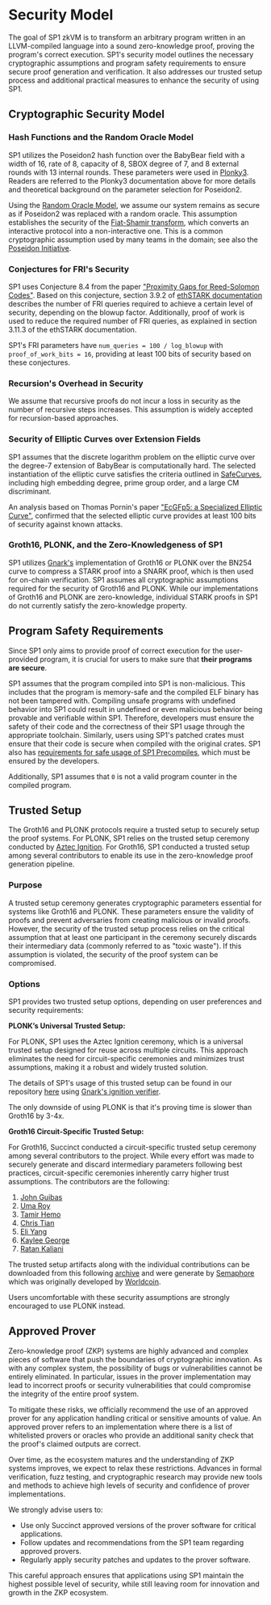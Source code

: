 # Security Model

The goal of SP1 zkVM is to transform an arbitrary program written in an LLVM-compiled language into a sound zero-knowledge proof, proving the program's correct execution. SP1's security model outlines the necessary cryptographic assumptions and program safety requirements to ensure secure proof generation and verification. It also addresses our trusted setup process and additional practical measures to enhance the security of using SP1.

## Cryptographic Security Model 

### Hash Functions and the Random Oracle Model

SP1 utilizes the Poseidon2 hash function over the BabyBear field with a width of 16, rate of 8, capacity of 8, SBOX degree of 7, and 8 external rounds with 13 internal rounds. These parameters were used in [Plonky3](https://github.com/Plonky3/Plonky3/blob/main/poseidon2/src/round_numbers.rs#L42). Readers are referred to the Plonky3 documentation above for more details and theoretical background on the parameter selection for Poseidon2. 

Using the [Random Oracle Model](https://en.wikipedia.org/wiki/Random_oracle), we assume our system remains as secure as if Poseidon2 was replaced with a random oracle. This assumption establishes the security of the [Fiat-Shamir transform](https://en.wikipedia.org/wiki/Fiat%E2%80%93Shamir_heuristic), which converts an interactive protocol into a non-interactive one. This is a common cryptographic assumption used by many teams in the domain; see also the [Poseidon Initiative](https://www.poseidon-initiative.info/). 

### Conjectures for FRI's Security

SP1 uses Conjecture 8.4 from the paper ["Proximity Gaps for Reed-Solomon Codes"](https://eprint.iacr.org/2020/654.pdf). Based on this conjecture, section 3.9.2 of [ethSTARK documentation](https://eprint.iacr.org/2021/582.pdf) describes the number of FRI queries required to achieve a certain level of security, depending on the blowup factor. Additionally, proof of work is used to reduce the required number of FRI queries, as explained in section 3.11.3 of the ethSTARK documentation.

SP1's FRI parameters have `num_queries = 100 / log_blowup` with `proof_of_work_bits = 16`, providing at least 100 bits of security based on these conjectures.

### Recursion's Overhead in Security

We assume that recursive proofs do not incur a loss in security as the number of recursive steps increases. This assumption is widely accepted for recursion-based approaches. 

### Security of Elliptic Curves over Extension Fields

SP1 assumes that the discrete logarithm problem on the elliptic curve over the degree-7 extension of BabyBear is computationally hard. The selected instantiation of the elliptic curve satisfies the criteria outlined in [SafeCurves](https://safecurves.cr.yp.to/index.html), including high embedding degree, prime group order, and a large CM discriminant. 

An analysis based on Thomas Pornin's paper ["EcGFp5: a Specialized Elliptic Curve"](https://eprint.iacr.org/2022/274.pdf), confirmed that the selected elliptic curve provides at least 100 bits of security against known attacks.

### Groth16, PLONK, and the Zero-Knowledgeness of SP1

SP1 utilizes [Gnark's](https://github.com/Consensys/gnark) implementation of Groth16 or PLONK over the BN254 curve to compress a STARK proof into a SNARK proof, which is then used for on-chain verification. SP1 assumes all cryptographic assumptions required for the security of Groth16 and PLONK. While our implementations of Groth16 and PLONK are zero-knowledge, individual STARK proofs in SP1 do not currently satisfy the zero-knowledge property.

## Program Safety Requirements

Since SP1 only aims to provide proof of correct execution for the user-provided program, it is crucial for users to make sure that **their programs are secure**. 

SP1 assumes that the program compiled into SP1 is non-malicious. This includes that the program is memory-safe and the compiled ELF binary has not been tampered with. Compiling unsafe programs with undefined behavior into SP1 could result in undefined or even malicious behavior being provable and verifiable within SP1. Therefore, developers must ensure the safety of their code and the correctness of their SP1 usage through the appropriate toolchain. Similarly, users using SP1's patched crates must ensure that their code is secure when compiled with the original crates. SP1 also has [requirements for safe usage of SP1 Precompiles](./safe-precompile-usage.md), which must be ensured by the developers.

Additionally, SP1 assumes that `0` is not a valid program counter in the compiled program.

## Trusted Setup

The Groth16 and PLONK protocols require a trusted setup to securely setup the proof systems. For PLONK, SP1 relies on the trusted setup ceremony conducted by [Aztec Ignition](https://github.com/AztecProtocol/ignition-verification). For Groth16, SP1 conducted a trusted setup among several contributors to enable its use in the zero-knowledge proof generation pipeline.

### Purpose

A trusted setup ceremony generates cryptographic parameters essential for systems like Groth16 and PLONK. These parameters ensure the validity of proofs and prevent adversaries from creating malicious or invalid proofs. However, the security of the trusted setup process relies on the critical assumption that at least one participant in the ceremony securely discards their intermediary data (commonly referred to as "toxic waste"). If this assumption is violated, the security of the proof system can be compromised.

### Options

SP1 provides two trusted setup options, depending on user preferences and security requirements:

**PLONK’s Universal Trusted Setup:**

For PLONK, SP1 uses the Aztec Ignition ceremony, which is a universal trusted setup designed for reuse across multiple circuits. This approach eliminates the need for circuit-specific ceremonies and minimizes trust assumptions, making it a robust and widely trusted solution.

The details of SP1's usage of this trusted setup can be found in our repository [here](https://github.com/succinctlabs/sp1/blob/dev/crates/recursion/gnark-ffi/go/sp1/trusted_setup/trusted_setup.go) using [Gnark's ignition verifier](https://github.com/Consensys/gnark-ignition-verifier).

The only downside of using PLONK is that it's proving time is slower than Groth16 by 3-4x.

**Groth16 Circuit-Specific Trusted Setup:**

For Groth16, Succinct conducted a circuit-specific trusted setup ceremony among several contributors to the project. While every effort was made to securely generate and discard intermediary parameters following best practices, circuit-specific ceremonies inherently carry higher trust assumptions. The contributors are the following:

1. [John Guibas](https://github.com/jtguibas)
2. [Uma Roy](https://github.com/puma314)
3. [Tamir Hemo](https://github.com/tamirhemo)
4. [Chris Tian](https://github.com/ctian1)
5. [Eli Yang](https://github.com/eliy10)
6. [Kaylee George](https://github.com/kayleegeorge)
7. [Ratan Kaliani](https://github.com/ratankaliani)

The trusted setup artifacts along with the individual contributions can be downloaded from this following [archive](https://sp1-circuits.s3.us-east-2.amazonaws.com/v4.0.0-rc.3-trusted-setup.tar.gz) and were generate by [Semaphore](https://github.com/jtguibas/semaphore-gnark-11/tree/john/gnark-11) which was originally developed by [Worldcoin](https://world.org/). 

Users uncomfortable with these security assumptions are strongly encouraged to use PLONK instead.

## Approved Prover

Zero-knowledge proof (ZKP) systems are highly advanced and complex pieces of software that push the boundaries of cryptographic innovation. As with any complex system, the possibility of bugs or vulnerabilities cannot be entirely eliminated. In particular, issues in the prover implementation may lead to incorrect proofs or security vulnerabilities that could compromise the integrity of the entire proof system.

To mitigate these risks, we officially recommend the use of an approved prover for any application handling critical or sensitive amounts of value. An approved prover refers to an implementation where there is a list of whitelisted provers or oracles who provide an additional sanity check that the proof's claimed outputs are correct.

Over time, as the ecosystem matures and the understanding of ZKP systems improves, we expect to relax these restrictions. Advances in formal verification, fuzz testing, and cryptographic research may provide new tools and methods to achieve high levels of security and confidence of prover implementations.

We strongly advise users to:

- Use only Succinct approved versions of the prover software for critical applications.
- Follow updates and recommendations from the SP1 team regarding approved provers.
- Regularly apply security patches and updates to the prover software.

This careful approach ensures that applications using SP1 maintain the highest possible level of security, while still leaving room for innovation and growth in the ZKP ecosystem.